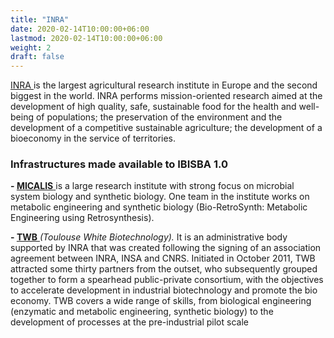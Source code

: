 ```yaml
---
title: "INRA"
date: 2020-02-14T10:00:00+06:00
lastmod: 2020-02-14T10:00:00+06:00
weight: 2
draft: false
---
```


[INRA ](https://www.ibisba.eu/www.inra.fr/en)is the largest agricultural research institute in Europe and the second biggest in the world. INRA performs mission-oriented research aimed at the development of high quality, safe, sustainable food for the health and well-being of populations; the preservation of the environment and the development of a competitive sustainable agriculture; the development of a bioeconomy in the service of territories.

### Infrastructures made available to IBISBA 1.0

**- [MICALIS](https://www.micalis.fr/micalis_eng/Micalis-Institute)**[ ](https://www.micalis.fr/micalis_eng/Micalis-Institute)is a large research institute with strong focus on microbial system biology and synthetic biology. One team in the institute works on metabolic engineering and synthetic biology (Bio-RetroSynth: Metabolic Engineering using Retrosynthesis).

**- [TWB](https://www.toulouse-white-biotechnology.com/en/)***[ ](https://www.toulouse-white-biotechnology.com/en/)(Toulouse White Biotechnology).* It is an administrative body supported by INRA that was created following the signing of an association agreement between INRA, INSA and CNRS. Initiated in October 2011, TWB attracted some thirty partners from the outset, who subsequently grouped together to form a spearhead public-private consortium, with the objectives to accelerate development in industrial biotechnology and promote the bio economy. TWB covers a wide range of skills, from biological engineering (enzymatic and metabolic engineering, synthetic biology) to the development of processes at the pre-industrial pilot scale
